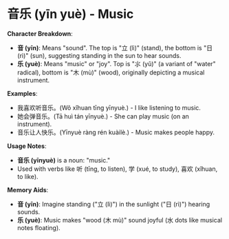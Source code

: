 # **音乐 (yīn yuè) - Music**

**Character Breakdown**:  
- **音 (yīn)**: Means "sound". The top is "立 (lì)" (stand), the bottom is "日 (rì)" (sun), suggesting standing in the sun to hear sounds.  
- **乐 (yuè)**: Means "music" or "joy". Top is "⺢ (yǔ)" (a variant of "water" radical), bottom is "木 (mù)" (wood), originally depicting a musical instrument.

**Examples**:  
- 我喜欢听音乐。(Wǒ xǐhuan tīng yīnyuè.) - I like listening to music.  
- 她会弹音乐。(Tā huì tán yīnyuè.) - She can play music (on an instrument).  
- 音乐让人快乐。(Yīnyuè ràng rén kuàilè.) - Music makes people happy.

**Usage Notes**:  
- **音乐 (yīnyuè)** is a noun: "music."  
- Used with verbs like 听 (tīng, to listen), 学 (xué, to study), 喜欢 (xǐhuan, to like).

**Memory Aids**:  
- **音 (yīn)**: Imagine standing ("立 (lì)") in the sunlight ("日 (rì)") hearing sounds.  
- **乐 (yuè)**: Music makes "wood (木 mù)" sound joyful (水 dots like musical notes floating).